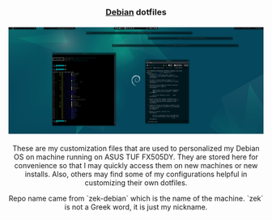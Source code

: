 <h3 align="center">
  <a href="https://www.debian.org">Debian</a> dotfiles<br/><br/>
  <img src="https://raw.githubusercontent.com/ezekielbaniaga/zek-debian-dotfiles/master/simplicity.png" width="960"/>
</h3>

<p align="center">
  These are my customization files that are used to personalized my Debian OS on machine running on ASUS TUF FX505DY. They are stored here for convenience so that I may quickly access them on new machines or new installs.  Also, others may find some of my configurations helpful in customizing their own dotfiles.
</p>

<p align="center">
Repo name came from `zek-debian` which is the name of the machine. `zek` is not a Greek word, it is just my nickname.
</p>
